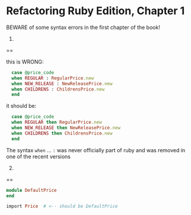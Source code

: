 Refactoring Ruby Edition, Chapter 1
===============

BEWARE of some syntax errors in the first
chapter of the book!

1)
==

this is WRONG:

```ruby
  case @price_code
  when REGULAR : RegularPrice.new
  when NEW_RELEASE : NewReleasePrice.new
  when CHILDRENS : ChildrensPrice.new
  end
```

it should be:

```ruby
  case @price_code
  when REGULAR then RegularPrice.new
  when NEW_RELEASE then NewReleasePrice.new
  when CHILDRENS then ChildrensPrice.new
  end
```

The syntax `when` ... `:` was never officially part of ruby
and was removed in one of the recent versions

2)
==

```ruby
module DefaultPrice
end

import Price  # <-- should be DefaultPrice
```
